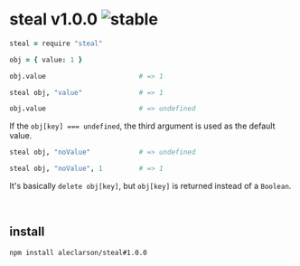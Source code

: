 
# steal v1.0.0 ![stable](https://img.shields.io/badge/stability-stable-4EBA0F.svg?style=flat)

```CoffeeScript
steal = require "steal"

obj = { value: 1 }

obj.value                       # => 1

steal obj, "value"              # => 1

obj.value                       # => undefined
```

If the `obj[key] === undefined`, the third argument is used as the default value.

```CoffeeScript
steal obj, "noValue"            # => undefined

steal obj, "noValue", 1         # => 1
```

It's basically `delete obj[key]`, but `obj[key]` is returned instead of a `Boolean`.

&nbsp;

## install

```sh
npm install aleclarson/steal#1.0.0
```

&nbsp;
